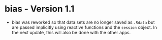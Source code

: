 # bias - Version 1.1

-   bias was reworked so that data sets are no longer saved as `.Rdata` but are passed implicitly using reactive functions and the `session` object. In the next update, this will also be done with the other apps.
